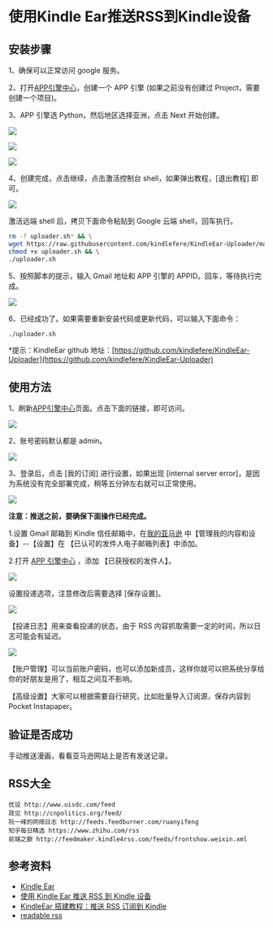 # 使用Kindle Ear推送RSS到Kindle设备

## 安装步骤

1、确保可以正常访问 google 服务。

2、打开[APP引擎中心](https://console.cloud.google.com/appengine)，创建一个 APP 引擎 (如果之前没有创建过 Project，需要创建一个项目)。

3、APP 引擎选 Python，然后地区选择亚洲，点击 Next 开始创建。

![](./imgs/kindle-rss1.png)

![](./imgs/kindle-rss2.png)

![](./imgs/kindle-rss3.png)

4、创建完成，点击继续，点击激活控制台 shell，如果弹出教程，[退出教程] 即可。

![](./imgs/kindle-rss4.png)

激活远端 shell 后，拷贝下面命令粘贴到 Google 云端 shell，回车执行。

```bash
rm -f uploader.sh* && \
wget https://raw.githubusercontent.com/kindlefere/KindleEar-Uploader/master/uploader.sh && \
chmod +x uploader.sh && \
./uploader.sh
```

5、按照脚本的提示，输入 Gmail 地址和 APP 引擎的 APPID。回车，等待执行完成。

![](./imgs/kindle-rss5.png)

6、已经成功了。如果需要重新安装代码或更新代码，可以输入下面命令：

```bash
./uploader.sh
```

*提示：KindleEar github 地址：[https://github.com/kindlefere/KindleEar-Uploader](https://github.com/kindlefere/KindleEar-Uploader)

## 使用方法

1、刷新[APP引擎中心](https://console.cloud.google.com/appengine)页面。点击下面的链接，即可访问。

![](./imgs/kindle-rss6.png)

2、账号密码默认都是 admin。

![](./imgs/kindle-rss7.png)

3、登录后，点击 [我的订阅] 进行设置，如果出现 [internal server error]，是因为系统没有完全部署完成，稍等五分钟左右就可以正常使用。

![](./imgs/kindle-rss8.png)

**注意：推送之前，要确保下面操作已经完成。**

1.设置 Gmail 邮箱到 Kindle 信任邮箱中，在[我的亚马逊](https://www.amazon.cn/mn/dcw/myx.html/ref=kinw_myk_redirect#/home/content/booksAll/dateDsc/) 中【管理我的内容和设备】--【设置】在 【已认可的发件人电子邮箱列表】中添加。

2.打开 [APP 引擎中心](https://console.cloud.google.com/appengine) ，添加 【已获授权的发件人】。


![](./imgs/kindle-rss9.png)

设置投递选项，注意修改后需要选择 [保存设置]。

![](./imgs/kindle-rss10.png)

【投递日志】用来查看投递的状态，由于 RSS 内容抓取需要一定的时间，所以日志可能会有延迟。

![](./imgs/kindle-rss11.png)


【账户管理】可以当前账户密码，也可以添加新成员，这样你就可以把系统分享给你的好朋友是用了，相互之间互不影响。

【高级设置】大家可以根据需要自行研究，比如批量导入订阅源，保存内容到Pocket Instapaper。

## 验证是否成功

手动推送漫画，看看亚马逊网站上是否有发送记录。

## RSS大全

```
优设 http://www.uisdc.com/feed
政见 http://cnpolitics.org/feed/
阮一峰的网络日志 http://feeds.feedburner.com/ruanyifeng
知乎每日精选 https://www.zhihu.com/rss
前端之巅 http://feedmaker.kindle4rss.com/feeds/frontshow.weixin.xml
```

## 参考资料

- [Kindle Ear](https://github.com/cdhigh/KindleEar)
- [使用 Kindle Ear 推送 RSS 到 Kindle 设备](https://sspai.com/post/40509)
- [KindleEar 搭建教程：推送 RSS 订阅到 Kindle](https://bookfere.com/post/19.html)
- [readable rss](http://reabble.com/help)















































